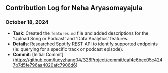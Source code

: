 ## Contribution Log for Neha Aryasomayajula

### October 18, 2024
- **Task**: Created the `features.md` file and added descriptions for the 'Upload Song or Podcast' and 'Data Analytics' features. 
- **Details**: Researched Spotify REST API to identify supported endpoints (ie: querying for a specific track or podcast episode). 
- **Commit**: [Initial Commit] (https://github.com/lucyzhang04/326Project/commit/caf4c6bcc05c4247b7d5fe796aa4020afc7906d6)
